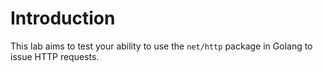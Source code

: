 # Introduction

This lab aims to test your ability to use the `net/http` package in Golang to issue HTTP requests.
